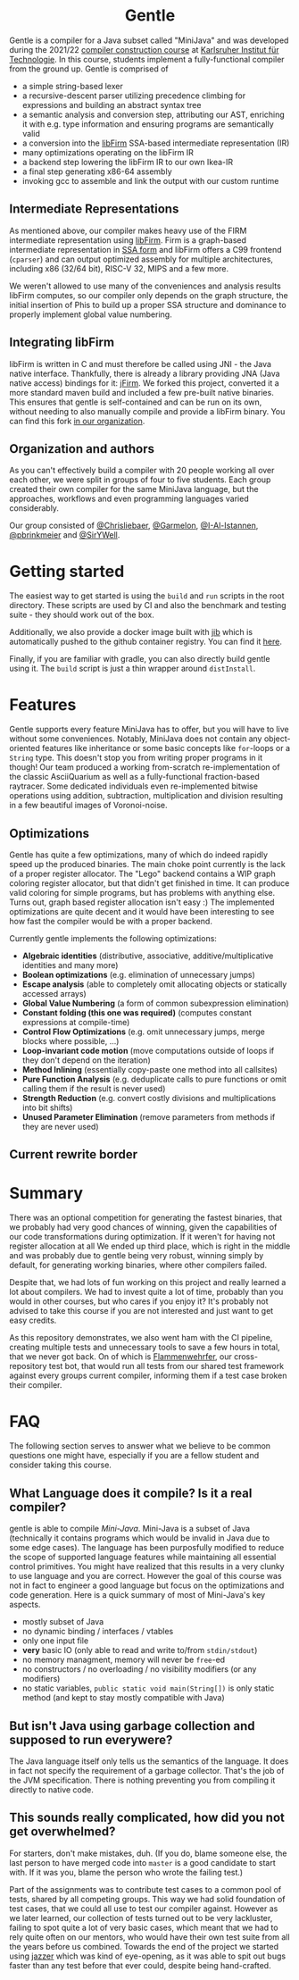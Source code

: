 <div align="center">
  <h1>Gentle</h1>
</div>

Gentle is a compiler for a Java subset called "MiniJava" and was developed during the
2021/22 [compiler construction course](https://pp.info.uni-karlsruhe.de/lehre/WS202122/compprakt/)
at [Karlsruher Institut für Technologie](https://www.kit.edu/).
In this course, students implement a fully-functional compiler from the ground
up. Gentle is comprised of
- a simple string-based lexer
- a recursive-descent parser utilizing precedence climbing for expressions
  and building an abstract syntax tree
- a semantic analysis and conversion step, attributing our AST, enriching it
  with e.g. type information and ensuring programs are semantically valid
- a conversion into the [libFirm](https://pp.ipd.kit.edu/firm/) SSA-based
  intermediate representation (IR)
- many optimizations operating on the libFirm IR
- a backend step lowering the libFirm IR to our own Ikea-IR
- a final step generating x86-64 assembly
- invoking gcc to assemble and link the output with our custom runtime


## Intermediate Representations
As mentioned above, our compiler makes heavy use of the FIRM intermediate
representation using [libFirm](https://libfirm.github.io/). Firm is a
graph-based intermediate representation in
[SSA form](https://en.wikipedia.org/wiki/Static_single_assignment_form) and
libFirm offers a C99 frontend (`cparser`) and can output optimized assembly for
multiple architectures, including x86 (32/64 bit), RISC-V 32, MIPS and a few
more.

We weren't allowed to use many of the conveniences and analysis results libFirm
computes, so our compiler only depends on the graph structure, the initial
insertion of Phis to build up a proper SSA structure and dominance to properly
implement global value numbering.


## Integrating libFirm
libFirm is written in C and must therefore be called using JNI - the Java
native interface. Thankfully, there is already a library providing JNA (Java
native access) bindings for it: [jFirm](https://pp.ipd.kit.edu/git/jFirm/). We
forked this project, converted it a more standard maven build and included a
few pre-built native binaries. This ensures that gentle is self-contained and
can be run on its own, without needing to also manually compile and provide a
libFirm binary. You can find this fork
[in our organization](https://github.com/Firmwehr/jFirm).


## Organization and authors
As you can't effectively build a compiler with 20 people working all over each
other, we were split in groups of four to five students. Each group created
their own compiler for the same MiniJava language, but the approaches,
workflows and even programming languages varied considerably.

Our group consisted of [@Chrisliebaer](https://github.com/chrisliebaer),
[@Garmelon](https://github.com/Garmelon),
[@I-Al-Istannen](https://github.com/I-Al-Istannen),
[@pbrinkmeier](https://github.com/pbrinkmeier) and
[@SirYWell](https://github.com/SirYwell).


# Getting started
The easiest way to get started is using the `build` and `run` scripts in the
root directory. These scripts are used by CI and also the benchmark and testing
suite - they should work out of the box.

Additionally, we also provide a docker image built with
[jib](https://github.com/GoogleContainerTools/jib) which is automatically
pushed to the github container registry. You can find it
[here](https://github.com/Firmwehr/gentle/pkgs/container/gentle).

Finally, if you are familiar with gradle, you can also directly build gentle using it.
The `build` script is just a thin wrapper around `distInstall`.

# Features
Gentle supports every feature MiniJava has to offer, but you will have to live
without some conveniences. Notably, MiniJava does not contain any
object-oriented features like inheritance or some basic concepts like
`for`-loops or a `String` type. This doesn't stop you from writing proper
programs in it though! Our team produced a working from-scratch
re-implementation of the classic AsciiQuarium as well as a fully-functional
fraction-based raytracer. Some dedicated individuals even re-implemented
bitwise operations using addition, subtraction, multiplication and division
resulting in a few beautiful images of Voronoi-noise.

## Optimizations
Gentle has quite a few optimizations, many of which do indeed rapidly speed up
the produced binaries. The main choke point currently is the lack of a proper
register allocator. The "Lego" backend contains a WIP graph coloring register
allocator, but that didn't get finished in time. It can produce valid coloring
for simple programs, but has problems with anything else. Turns out, graph
based register allocation isn't easy :) The implemented optimizations are quite
decent and it would have been interesting to see how fast the compiler would be
with a proper backend.

Currently gentle implements the following optimizations:
* **Algebraic identities** (distributive, associative, additive/multiplicative
  identities and many more)
* **Boolean optimizations** (e.g. elimination of unnecessary jumps)
* **Escape analysis** (able to completely omit allocating objects or statically
  accessed arrays)
* **Global Value Numbering** (a form of common subexpression elimination)
* **Constant folding (this one was required)** (computes constant expressions
  at compile-time)
* **Control Flow Optimizations** (e.g. omit unnecessary jumps, merge blocks
  where possible, …)
* **Loop-invariant code motion** (move computations outside of loops if they
  don't depend on the iteration)
* **Method Inlining** (essentially copy-paste one method into all callsites)
* **Pure Function Analysis** (e.g. deduplicate calls to pure functions or omit
  calling them if the result is never used)
* **Strength Reduction** (e.g. convert costly divisions and multiplications
  into bit shifts)
* **Unused Parameter Elimination** (remove parameters from methods if they are
  never used)

Current rewrite border
----

# Summary
There was an optional competition for generating the fastest binaries, that we probably had very good chances of winning,
given the capabilities of our code transformations during optimization. If it weren't for having not register allocation at all
We ended up third place, which is right in the middle and was probably due to gentle being very robust, winning simply
by default, for generating working binaries, where other compilers failed.

Despite that, we had lots of fun working on this project and really learned a lot about compilers. We had to invest
quite a lot of time, probably than you would in other courses, but who cares if you enjoy it? It's probably not advised
to take this course if you are not interested and just want to get easy credits.

As this repository demonstrates, we also went ham with the CI pipeline, creating multiple tests and unnecessary tools to
save a few hours in total, that we never got back. On of which is [Flammenwehrfer](https://github.com/Flammenwehrfer),
our cross-repository test bot, that would run all tests from our shared test framework against every groups current
compiler, informing them if a test case broken their compiler.

# FAQ
The following section serves to answer what we believe to be common questions one might have, especially if you are a
fellow student and consider taking this course.

## What Language does it compile? Is it a real compiler?
gentle is able to compile *Mini-Java*. Mini-Java is a subset of Java (technically it contains programs which would be
invalid in Java due to some edge cases). The language has been purposfully modified to reduce the scope of supported
language features while maintaining all essential control primitives. You might have realized that this results in a
very clunky to use language and you are correct. However the goal of this course was not in fact to engineer a good
language but focus on the optimizations and code generation. Here is a quick summary of most of Mini-Java's key aspects.

* mostly subset of Java
* no dynamic binding / interfaces / vtables
* only one input file
* **very** basic IO (only able to read and write to/from `stdin/stdout`)
* no memory managment, memory will never be `free`-ed
* no constructors / no overloading / no visibility modifiers (or any modifiers)
* no static variables, `public static void main(String[])` is only static method (and kept to stay mostly compatible
  with Java)

## But isn't Java using garbage collection and supposed to run everywere?
The Java language itself only tells us the semantics of the language. It does in fact not specify the requirement of a
garbage collector. That's the job of the JVM specification. There is nothing preventing you from compiling it directly
to native code.

## This sounds really complicated, how did you not get overwhelmed?
For starters, don't make mistakes, duh. (If you do, blame someone else, the last person to have merged code
into `master` is a good candidate to start with. If it was you, blame the person who wrote the failing test.)

Part of the assignments was to contribute test cases to a common pool of tests, shared by all competing groups. This
way we had solid foundation of test cases, that we could all use to test our compiler against. However as we later
learned, our collection of tests turned out to be very lackluster, failing to spot quite a lot of very basic cases,
which meant that we had to rely quite often on our mentors, who would have their own test suite from all the years before
us combined. Towards the end of the project we started using [jazzer](https://github.com/CodeIntelligenceTesting/jazzer)
which was kind of eye-opening, as it was able to spit out bugs faster than any test before that ever could, despite
being hand-crafted.
